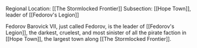 Regional Location: [[The Stormlocked Frontier]]
Subsection: [[Hope Town]], leader of [[Fedorov's Legion]]

Fedorov Barovick VII, just called Fedorov, is the leader of [[Fedorov's Legion]], the darkest, cruelest, and most sinister of all the pirate faction in [[Hope Town]], the largest town along [[The Stormlocked Frontier]]. 